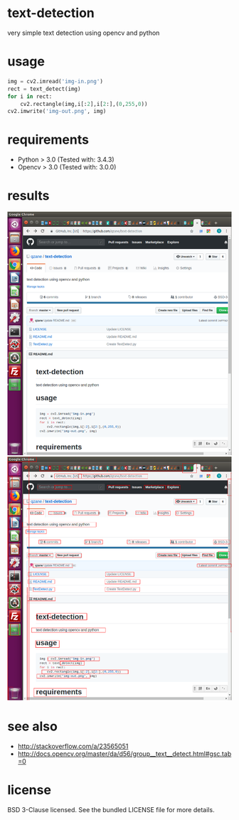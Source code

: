 # text-detection
very simple text detection using opencv and python

# usage
``` python
img = cv2.imread('img-in.png')
rect = text_detect(img)
for i in rect:
    cv2.rectangle(img,i[:2],i[2:],(0,255,0))
cv2.imwrite('img-out.png', img)
```

# requirements
* Python > 3.0 (Tested with: 3.4.3)
* Opencv > 3.0 (Tested with: 3.0.0)

# results

![original image](/test_detction.png) ![tests](/test_detction-rect.png)

# see also
* http://stackoverflow.com/a/23565051
* http://docs.opencv.org/master/da/d56/group__text__detect.html#gsc.tab=0

# license
BSD 3-Clause licensed. See the bundled LICENSE file for more details.
